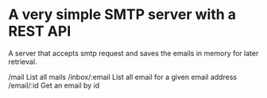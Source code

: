 # A very simple SMTP server with a REST API
A server that accepts smtp request and saves the emails in memory for later retrieval.

/mail List all mails
/inbox/:email List all email for a given email address
/email/:id Get an email by id


